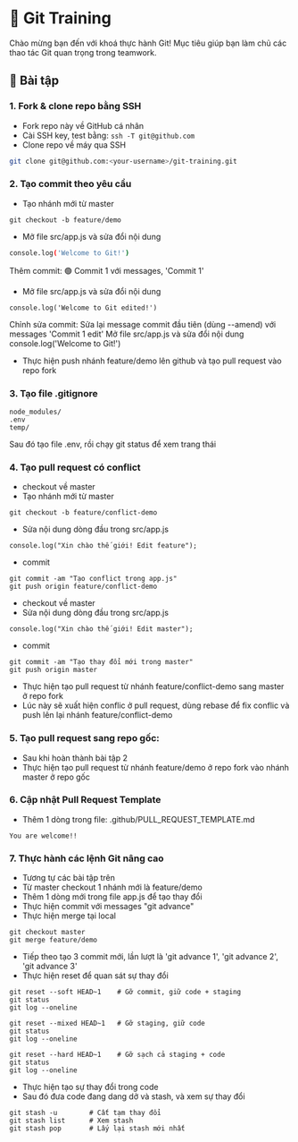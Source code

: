 # 🧪 Git Training

Chào mừng bạn đến với khoá thực hành Git! Mục tiêu giúp bạn làm chủ các thao tác Git quan trọng trong teamwork.

## 🚀 Bài tập

### 1. Fork & clone repo bằng SSH
- Fork repo này về GitHub cá nhân
- Cài SSH key, test bằng: `ssh -T git@github.com`
- Clone repo về máy qua SSH

```bash
git clone git@github.com:<your-username>/git-training.git
```

### 2. Tạo commit theo yêu cầu
- Tạo nhánh mới từ master
```
git checkout -b feature/demo
```

- Mở file src/app.js và sửa đổi nội dung
```bash
console.log('Welcome to Git!')
```
Thêm commit:
🟢 Commit 1 với messages, 'Commit 1'

- Mở file src/app.js và sửa đổi nội dung
```
console.log('Welcome to Git edited!')
```
Chỉnh sửa commit: Sửa lại message commit đầu tiên (dùng --amend) với messages 'Commit 1 edit'
Mở file src/app.js và sửa đổi nội dung
console.log('Welcome to Git!')

- Thực hiện push nhánh feature/demo lên github và tạo pull request vào repo fork

### 3. Tạo file .gitignore
```
node_modules/
.env
temp/
```
Sau đó tạo file .env, rồi chạy git status để xem trang thái

### 4. Tạo pull request có conflict
- checkout về master
- Tạo nhánh mới từ master
```
git checkout -b feature/conflict-demo
```

- Sửa nội dung dòng đầu trong src/app.js
```
console.log("Xin chào thế giới! Edit feature");
```

- commit
```
git commit -am "Tạo conflict trong app.js"
git push origin feature/conflict-demo
```

- checkout về master
- Sửa nội dung dòng đầu trong src/app.js
```
console.log("Xin chào thế giới! Edit master");
```

- commit
```
git commit -am "Tạo thay đổi mới trong master"
git push origin master
```


- Thực hiện tạo pull request từ nhánh feature/conflict-demo sang master ở repo fork
- Lúc này sẽ xuất hiện conflic ở pull request, dùng rebase để fix conflic và push lên lại nhánh feature/conflict-demo

### 5. Tạo pull request sang repo gốc:
- Sau khi hoàn thành bài tập 2
- Thực hiện tạo pull request từ nhánh feature/demo ở repo fork vào nhánh master ở repo gốc


### 6. Cập nhật Pull Request Template
- Thêm 1 dòng trong file: .github/PULL_REQUEST_TEMPLATE.md
```
You are welcome!!
```

### 7. Thực hành các lệnh Git nâng cao
- Tương tự các bài tập trên
- Từ master checkout 1 nhánh mới là feature/demo
- Thêm 1 dòng mới trong file app.js để tạo thay đổi
- Thực hiện commit với messages "git advance"
- Thực hiện merge tại local
```
git checkout master
git merge feature/demo
```


- Tiếp theo tạo 3 commit mới, lần lượt là 'git advance 1', 'git advance 2', 'git advance 3'
- Thực hiện reset để quan sát sự thay đổi

```
git reset --soft HEAD~1    # Gỡ commit, giữ code + staging
git status
git log --oneline
```

```
git reset --mixed HEAD~1   # Gỡ staging, giữ code
git status
git log --oneline
```

```
git reset --hard HEAD~1    # Gỡ sạch cả staging + code
git status
git log --oneline
```

- Thực hiện tạo sự thay đổi trong code
- Sau đó đưa code đang dang dở và stash, và xem sự thay đổi
```
git stash -u        # Cất tạm thay đổi
git stash list      # Xem stash
git stash pop       # Lấy lại stash mới nhất
```